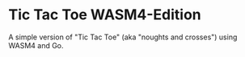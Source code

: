 # Tic Tac Toe WASM4-Edition

A simple version of "Tic Tac Toe" (aka "noughts and crosses") using WASM4 and Go.
